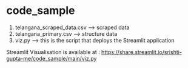 # code_sample

1. telangana_scraped_data.csv --> scraped data
2. telangana_primary.csv --> structure data
3. viz.py --> this is the script that deploys the Streamlit application 

Streamlit Visualisation is available at : https://share.streamlit.io/srishti-gupta-me/code_sample/main/viz.py
